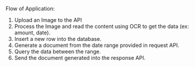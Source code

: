 Flow of Application:
1. Upload an Image to the API
2. Process the Image and read the content using OCR to get the data (ex: amount, date).
3. Insert a new row into the database.
4. Generate a document from the date range provided in request API.
5. Query the data between the range.
6. Send the document generated into the response API.